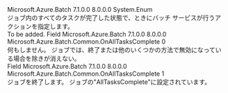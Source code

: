 <Type Name="OnAllTasksComplete" FullName="Microsoft.Azure.Batch.Common.OnAllTasksComplete">
  <TypeSignature Language="C#" Value="public enum OnAllTasksComplete" />
  <TypeSignature Language="ILAsm" Value=".class public auto ansi sealed OnAllTasksComplete extends System.Enum" />
  <TypeSignature Language="DocId" Value="T:Microsoft.Azure.Batch.Common.OnAllTasksComplete" />
  <TypeSignature Language="VB.NET" Value="Public Enum OnAllTasksComplete" />
  <TypeSignature Language="F#" Value="type OnAllTasksComplete = " />
  <AssemblyInfo>
    <AssemblyName>Microsoft.Azure.Batch</AssemblyName>
    <AssemblyVersion>7.1.0.0</AssemblyVersion>
    <AssemblyVersion>8.0.0.0</AssemblyVersion>
  </AssemblyInfo>
  <Base>
    <BaseTypeName>System.Enum</BaseTypeName>
  </Base>
  <Docs>
    <summary>
            ジョブ内のすべてのタスクが完了した状態で、ときにバッチ サービスが行うアクションを指定します。
            </summary>
    <remarks>To be added.</remarks>
  </Docs>
  <Members>
    <Member MemberName="NoAction">
      <MemberSignature Language="C#" Value="NoAction" />
      <MemberSignature Language="ILAsm" Value=".field public static literal valuetype Microsoft.Azure.Batch.Common.OnAllTasksComplete NoAction = int32(0)" />
      <MemberSignature Language="DocId" Value="F:Microsoft.Azure.Batch.Common.OnAllTasksComplete.NoAction" />
      <MemberSignature Language="VB.NET" Value="NoAction" />
      <MemberSignature Language="F#" Value="NoAction = 0" Usage="Microsoft.Azure.Batch.Common.OnAllTasksComplete.NoAction" />
      <MemberType>Field</MemberType>
      <AssemblyInfo>
        <AssemblyName>Microsoft.Azure.Batch</AssemblyName>
        <AssemblyVersion>7.1.0.0</AssemblyVersion>
        <AssemblyVersion>8.0.0.0</AssemblyVersion>
      </AssemblyInfo>
      <ReturnValue>
        <ReturnType>Microsoft.Azure.Batch.Common.OnAllTasksComplete</ReturnType>
      </ReturnValue>
      <MemberValue>0</MemberValue>
      <Docs>
        <summary>
            何もしません。 ジョブでは、終了または他のいくつかの方法で無効になっている場合を除きが消えない。
            </summary>
      </Docs>
    </Member>
    <Member MemberName="TerminateJob">
      <MemberSignature Language="C#" Value="TerminateJob" />
      <MemberSignature Language="ILAsm" Value=".field public static literal valuetype Microsoft.Azure.Batch.Common.OnAllTasksComplete TerminateJob = int32(1)" />
      <MemberSignature Language="DocId" Value="F:Microsoft.Azure.Batch.Common.OnAllTasksComplete.TerminateJob" />
      <MemberSignature Language="VB.NET" Value="TerminateJob" />
      <MemberSignature Language="F#" Value="TerminateJob = 1" Usage="Microsoft.Azure.Batch.Common.OnAllTasksComplete.TerminateJob" />
      <MemberType>Field</MemberType>
      <AssemblyInfo>
        <AssemblyName>Microsoft.Azure.Batch</AssemblyName>
        <AssemblyVersion>7.1.0.0</AssemblyVersion>
        <AssemblyVersion>8.0.0.0</AssemblyVersion>
      </AssemblyInfo>
      <ReturnValue>
        <ReturnType>Microsoft.Azure.Batch.Common.OnAllTasksComplete</ReturnType>
      </ReturnValue>
      <MemberValue>1</MemberValue>
      <Docs>
        <summary>
            ジョブを終了します。 ジョブの<see cref="P:Microsoft.Azure.Batch.JobExecutionInformation.TerminateReason" />"AllTasksComplete"に設定されています。 
            </summary>
      </Docs>
    </Member>
  </Members>
</Type>